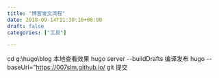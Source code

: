 ```yaml
---
title: "博客发文流程"
date: 2018-09-14T11:30:16+08:00
draft: false
categories: ["工具"]

---
```



cd g:\hugo\blog
本地查看效果
hugo server --buildDrafts
编译发布
hugo --baseUrl="https://007slm.github.io/
git 提交
